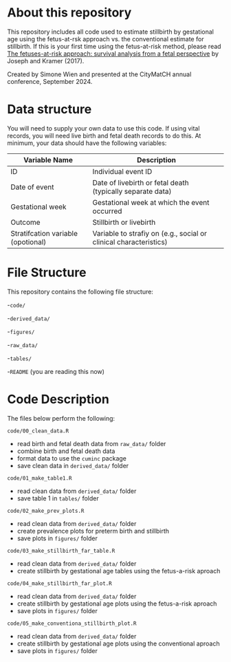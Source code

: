 # About this repository

This repository includes all code used to estimate stillbirth by gestational age using the fetus-at-rsk approach vs. the conventional estimate for stillbirth. If this is your first time using the fetus-at-risk method, please read [The fetuses-at-risk approach: survival analysis from a fetal perspective](https://pubmed.ncbi.nlm.nih.gov/28742216/) by Joseph and Kramer (2017). 
 
Created by Simone Wien and presented at the CityMatCH annual conference, September 2024. 

# Data structure 

You will need to supply your own data to use this code. If using vital records, you will need live birth and fetal death records to do this. At minimum, your data should have the following variables: 

| Variable Name                      | Description                                                       |
|------------------------------------|-------------------------------------------------------------------|
| ID                                 | Individual event ID                                               |
| Date of event                      | Date of livebirth or fetal death (typically separate data)        |
| Gestational week                   | Gestational week at which the event occurred                      |
| Outcome                            | Stillbirth or livebirth                                           |
| Stratifcation variable (opotional) | Variable to strafiy on (e.g., social or clinical characteristics) |

# File Structure

This repository contains the following file structure: 

-`code/`

-`derived_data/`

-`figures/`

-`raw_data/`

-`tables/`

-`README` (you are reading this now)

# Code Description

The files below perform the following: 

`code/00_clean_data.R`
- read birth and fetal death data from `raw_data/` folder
- combine birth and fetal death data
- format data to use the `cuminc` package
- save clean data in `derived_data/` folder

`code/01_make_table1.R`
- read clean data from `derived_data/` folder
- save table 1 in `tables/` folder

`code/02_make_prev_plots.R`
- read clean data from `derived_data/` folder
- create prevalence plots for preterm birth and stillbirth
- save plots in `figures/` folder

`code/03_make_stillbirth_far_table.R`
- read clean data from `derived_data/` folder
- create stillbirth by gestational age tables using the fetus-a-risk aproach

`code/04_make_stillbirth_far_plot.R`
- read clean data from `derived_data/` folder
- create stillbirth by gestational age plots using the fetus-a-risk aproach 
- save plots in `figures/` folder

`code/05_make_conventiona_stillbirth_plot.R`
- read clean data from `derived_data/` folder
- create stillbirth by gestational age plots using the conventional aproach 
- save plots in `figures/` folder
